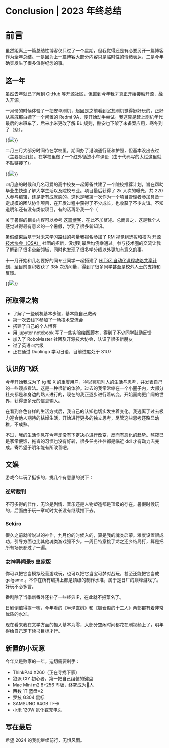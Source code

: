 # Conclusion | 2023 年终总结


# 前言

虽然距离上一篇总结性博客仅只过了一个星期，但我觉得还是有必要另开一篇博客作为全年总结。一是因为上一篇博客大部分内容只是临时性的情绪表达，二是今年确实发生了很多值得纪念的事。

## 这一年

虽然去年就已了解到 GitHub 等开源社区，但直到今年我才真正开始接触开源，融入开源。

一月份的时候体验了一把安卓刷机，起因是之前看到室友刷机觉得挺好玩的，正好从亲戚那白嫖了一个闲置的 Redmi 9A，便开始动手尝试。我这算是赶上刷机年代最后的末班车了，后来小米更改了解 BL 规则，酷安也下架了未备案应用，寒冬到了（悲）。

{{<image src="phone.jpg" caption="千万不要在晚上刷机.jpg" >}}

二月三月大部分时间待在学校里，期间办了港澳通行证和护照，但基本没出去过（主要是没钱）。在学校里做了一个红外循迹小车课设（由于代码写的太烂这里就不贴链接了）。

{{<image src="car.jpg" caption="手动忽略凌乱的接线" >}}

四月底的时候和几名可爱的高中校友一起筹备共建了一个院校推荐计划，旨在帮助毕业生快速了解大学生活以及院校专业。项目最后获得了 2k 人次的曝光，共 220 人参与编辑，还是挺有成就感的。这也是我第一次作为一个项目管理者参加具备一定规模的团队协作项目，在开发过程中获得了不少成长，也收获了不少友谊。不知道明年还有没有类似项目，有的话再带我一个（

关于暑假的相关内容可以参考 [这篇博客](https://www.longlin.tech/summersummary/)，在此不加赘述。总而言之，这是我个人感觉过得最有意义的一个暑假，学到了很多新知识。

暑假结束后基于对未来学习路线的考量我报名参加了 RM 视觉组选拔和校内 [开源技术协会（OSA）](https://wiki.osa.moe/) 社团的招新，没想到最后均侥幸通过。参与技术圈的交流让我了解到了很多全新领域，同时也发现了很多学分绩以外更加有意义的事。

十一月开始和几名要好的同专业同学一起搭建了 [HITSZ 自动化课程攻略共享计划](https://hoa.moe/)，至目前累积收获了 38k 次访问量，得到了很多同学甚至是校外人士的支持和反馈。

{{<image src="hoa.png" caption="HITSZ 自动化课程攻略共享计划" >}}


## 所取得之物

- 了解了一些刷机基本步骤，基本能自己救砖
- 第一次去线下参加了一场技术交流会
- 搭建了自己的个人博客
- 用 jupyter notebook 写了一些实验绘图脚本，得到了不少同学鼓励反馈
- 加入了 RoboMaster 社团及开源技术协会，认识了很多新朋友
- 过了英语四六级
- 正在通过 Duolingo 学习日语，目前进度处于 S1U7

## 认识的飞跃

今年开始我成为了 tg 和 X 的重度用户，得以窥见别人的生活与思考，并发表自己的一些观点看法。这是一种很新的体验。过去的我常常缩在一个小圈子内，大部分社交都是和身边的熟人进行的，现在的我正逐步进行着转变，开始面向更广阔的世界，获得更多元的信息输入。

在看到各色各样的生活方式后，我自己的认知也切实发生着变化。我逃离了过去极力迎合他人期待的枯燥生活，开始进行更多的独立思考，尽管这些思考还略显幼稚，不成熟。

不过，我的生活作息在今年却没有下定决心进行改变，反而有恶化的趋势。熬夜已是家常便饭，拖沓的习惯也没有好转，很多任务往往都是临近 ddl 才有动力去完成。寄希望于明年能有所改善吧。

## 文娱

游戏今年玩了挺多的，挑几个有意思的说下：

### 逆转裁判

不可多得的佳作，无论是剧情、音乐还是人物塑造都是顶级的存在。暑假时候玩的，后面由于玩一章耗时太长没有继续推下去。

### Sekiro

很久之前就听说过的神作，九月份的时候入的，算是我的魂类启蒙。难度设置很成功，引导方面也比其他魂类游戏强不少。一周目特意挑了龙之还乡结局打，算是把所有场景都过了一遍。

### 女神异闻录5 皇家版

你可以把它当模拟经营游戏玩，也可以把它当宝可梦对战玩，甚至还能把它当成 galgame 。本作在所有编排上都是顶级的制作水准，属于是日厂的巅峰游戏了。好玩不必多言。

番剧除了当季新番外还补了一些经典IP，在此就不报菜名了。

日剧倒值得提一嘴，今年看的《半泽直树》和《镰仓殿的十三人》两部都有着非常优质的水准。

现在看来我在文学方面的摄入基本为零，大部分空闲时间都花在刷视频上了，明年得给自己定下读书目标才行。

## 新置的小玩意

今年又是败家的一年，迫切需要剁手：

- ThinkPad X260（正在寻找下家）
- 狼派 CIY 初心者，第一把自己组装的键盘
- Mac Mini m2 8+256 丐版，终究成为🍎人
- 西数 1T 蓝盘*2
- 罗技 G304 鼠标
- SAMSUNG 64GB TF卡
- 小米 120W 氮化镓充电头

## 写在最后

希望 2024 的我能继续前行，无惧风雨。




